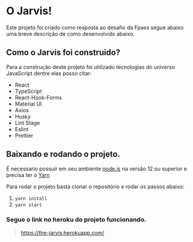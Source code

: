 # O Jarvis!

Este projeto foi criado como resposta ao desafio da Fpass segue abaixo uma breve descrição de como desenvolvido abaixo.

## Como o Jarvis foi construido?

Para a construção deste projeto foi utilizado tecnologias do universo JavaScript dentre elas posso citar:
* React
* TypeScript
* React-Hook-Forms
* Material UI
* Axios
* Husky
* Lint Stage  
* Eslint
* Prettier


## Baixando e rodando o projeto.

É necessario possuir em seu ambiente [node.js](https://nodejs.org/en/) na versão 12 ou superior e precisa ter o [Yarn](https://yarnpkg.com/)

Para rodar o projeto basta clonar o repositório e rodar os passos abaixo:

1. `yarn install`
2. `yarn start`

### Segue o link no heroku do projeto funcionando. 

> https://the-jarvis.herokuapp.com/
